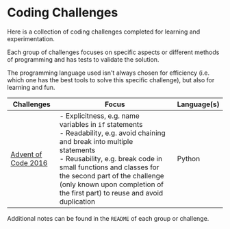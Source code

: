 # Coding Challenges

Here is a collection of coding challenges completed for learning and experimentation.

Each group of challenges focuses on specific aspects or different methods of programming and has tests to validate the solution.

The programming language used isn't always chosen for efficiency (i.e. which one has the best tools to solve this specific challenge), but also for learning and fun.

Challenges|Focus|Language(s)
---|---|---
[Advent of Code 2016](../../tree/master/advent_of_code_2016)|- Explicitness, e.g. name variables in `if` statements<br>- Readability, e.g. avoid chaining and break into multiple statements<br>- Reusability, e.g. break code in small functions and classes for the second part of the challenge (only known upon completion of the first part) to reuse and avoid duplication|Python

Additional notes can be found in the `README` of each group or challenge.

